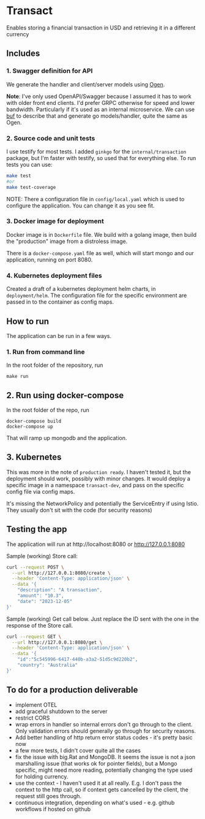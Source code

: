 # Transact
Enables storing a financial transaction in USD and retrieving it in a different currency

## Includes
### 1. Swagger definition for API
We generate the handler and client/server models using [Ogen](https://ogen.dev/).

**Note**: I've only used OpenAPI/Swagger because I assumed it has to work with older front end clients.
I'd prefer GRPC otherwise for speed and lower bandwidth. Particularly if it's used as an internal microservice. We can use [buf](https://buf.build/) to describe that and generate go models/handler, quite the same as Ogen.

### 2. Source code and unit tests
I use testify for most tests. I added `ginkgo` for the `internal/transaction` package, but I'm faster with testify, so used that for everything else.
To run tests you can use:

```bash
make test
#or
make test-coverage
```

NOTE: There a configuration file in `config/local.yaml` which is used to configure the application. You can change it as you see fit.

### 3. Docker image for deployment
Docker image is in `Dockerfile` file. We build with a golang image, then build the "production" image from a distroless image.

There is a `docker-compose.yaml` file as well, which will start mongo and our application, running on port 8080.

### 4. Kubernetes deployment files
Created a draft of a kubernetes deployment helm charts, in `deployment/helm`. The configuration file for the specific environment are passed in to the container as config maps.

## How to run
The application can be run in a few ways.

### 1. Run from command line
In the root folder of the repository, run

```
make run
```

## 2. Run using docker-compose
In the root folder of the repo, run

```
docker-compose build
docker-compose up
```

That will ramp up mongodb and the application.

## 3. Kubernetes
This was more in the note of `production ready`. I haven't tested it, but the deployment should work, possibly with minor changes. It would deploy a specific image in a namespace `transact-dev`, and pass on the specific config file via config maps.

It's missing the NetworkPolicy and potentially the ServiceEntry if using Istio. They usually don't sit with the code (for security reasons)

## Testing the app
The application will run at http://localhost:8080 or http://127.0.0.1:8080

Sample (working) Store call:
```bash
curl --request POST \
  --url http://127.0.0.1:8080/create \
  --header 'Content-Type: application/json' \
  --data '{
	"description": "A transaction",
	"amount": "10.3",
	"date": "2023-12-05"
}'
```

Sample (working) Get call below. Just replace the ID sent with the one in the response of the Store call.
```bash
curl --request GET \
  --url http://127.0.0.1:8080/get \
  --header 'Content-Type: application/json' \
  --data '{
	"id":"5c545996-6417-440b-a3a2-51d5c9d220b2",
	"country": "Australia"
}'
```

## To do for a production deliverable
- implement OTEL
- add graceful shutdown to the server
- restrict CORS
- wrap errors in handler so internal errors don't go through to the client. Only validation errors should generally go through for security reasons.
- Add better handling of http return error status codes - it's pretty basic now
- a few more tests, I didn't cover quite all the cases
- fix the issue with big.Rat and MongoDB. It seems the issue is not a json marshalling issue (that works ok for pointer fields), but a Mongo specific, might need more reading, potentially changing the type used for holding currency.
- use the context - I haven't used it at all really. E.g. I don't pass the context to the http call, so if context gets cancelled by the client, the request still goes through.
- continuous integration, depending on what's used - e.g. github workflows if hosted on github